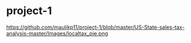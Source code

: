 # project-1

https://github.com/maulikp11/project-1/blob/master/US-State-sales-tax-analysis-master/Images/localtax_pie.png

